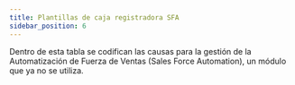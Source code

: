 ```yaml
---
title: Plantillas de caja registradora SFA
sidebar_position: 6
---
```


Dentro de esta tabla se codifican las causas para la gestión de la Automatización de Fuerza de Ventas (Sales Force Automation), un módulo que ya no se utiliza.